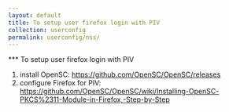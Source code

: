 ```yaml
---
layout: default
title: To setup user firefox login with PIV
collection: userconfig
permalink: userconfig/nss/
---
```



*** To setup user firefox login with PIV

1. install OpenSC: https://github.com/OpenSC/OpenSC/releases
2. configure Firefox for PIV: https://github.com/OpenSC/OpenSC/wiki/Installing-OpenSC-PKCS%2311-Module-in-Firefox,-Step-by-Step
